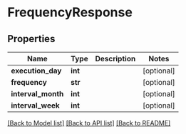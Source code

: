 # FrequencyResponse

## Properties
Name | Type | Description | Notes
------------ | ------------- | ------------- | -------------
**execution_day** | **int** |  | [optional] 
**frequency** | **str** |  | [optional] 
**interval_month** | **int** |  | [optional] 
**interval_week** | **int** |  | [optional] 

[[Back to Model list]](../README.md#documentation-for-models) [[Back to API list]](../README.md#documentation-for-api-endpoints) [[Back to README]](../README.md)


